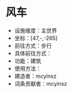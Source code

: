 # 风车

* 设施维度：主世界
* 坐标：[47,-,-265]
* 前往方式：步行
* 具体前往方式：
* 功能：建筑
* 使用方法：
* 建造者：mcyinsz
* 词条贡献者：mcyinsz

